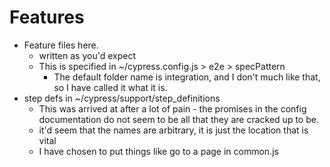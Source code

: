 # Features

* Feature files here.
    * written as you'd expect
    * This is specified in ~/cypress.config.js > e2e > specPattern
        * The default folder name is integration, and I don't much like that, so I have called it what it is.
* step defs in ~/cypress/support/step_definitions
    * This was arrived at after a lot of pain - the promises in the config documentation do not seem to be all that they
      are cracked up to be.
    * it'd seem that the names are arbitrary, it is just the location that is vital
    * I have chosen to put things like go to a page in common.js 